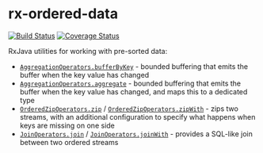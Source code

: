 rx-ordered-data
===============

[![Build Status](https://travis-ci.org/Conductor/rx-ordered-data.svg?branch=master)](https://travis-ci.org/Conductor/rx-ordered-data) [![Coverage Status](https://coveralls.io/repos/Conductor/rx-ordered-data/badge.svg?branch=master&service=github)](https://coveralls.io/github/Conductor/rx-ordered-data?branch=master)


RxJava utilities for working with pre-sorted data:

* [`AggregationOperators.bufferByKey`](http://conductor.github.io/rx-ordered-data/javadoc/rx/operators/AggregationOperators.html#bufferByKey-rx.functions.Func1-) - bounded buffering that emits the buffer when the key value has changed
* [`AggregationOperators.aggregate`](http://conductor.github.io/rx-ordered-data/javadoc/rx/operators/AggregationOperators.html#aggregate-rx.functions.Func1-rx.functions.Func1-) - bounded buffering that emits the buffer when the key value has changed, and maps this to a dedicated type
* [`OrderedZipOperators.zip`](http://conductor.github.io/rx-ordered-data/javadoc/rx/operators/OrderedZipOperators.html#zip-rx.Observable-rx.Observable-java.util.Comparator-rx.functions.Func1-rx.functions.Func1-rx.functions.Func2-conductor.rx.ordered.flow.join.ZipType-) / [`OrderedZipOperators.zipWith`](http://conductor.github.io/rx-ordered-data/javadoc/rx/operators/OrderedZipOperators.html#zipWith-rx.Observable-java.util.Comparator-rx.functions.Func1-rx.functions.Func1-rx.functions.Func2-conductor.rx.ordered.flow.join.ZipType-) - zips two streams, with an additional configuration to specify what happens when keys are missing on one side
* [`JoinOperators.join`](http://conductor.github.io/rx-ordered-data/javadoc/rx/operators/JoinOperators.html#join-rx.Observable-rx.Observable-java.util.Comparator-rx.functions.Func1-rx.functions.Func1-rx.functions.Func2-conductor.rx.ordered.flow.join.JoinType-) / [`JoinOperators.joinWith`](http://conductor.github.io/rx-ordered-data/javadoc/rx/operators/JoinOperators.html#joinWith-rx.Observable-java.util.Comparator-rx.functions.Func1-rx.functions.Func1-rx.functions.Func2-conductor.rx.ordered.flow.join.JoinType-) - provides a SQL-like join between two ordered streams
